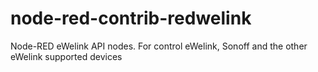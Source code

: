 # node-red-contrib-redwelink
Node-RED eWelink API nodes. For control eWelink, Sonoff and the other eWelink supported devices 
